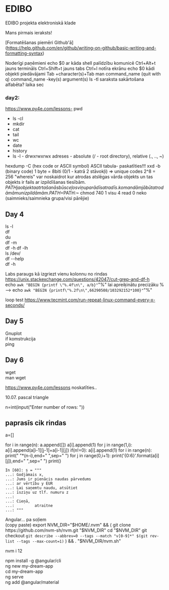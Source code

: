 # EDIBO
EDIBO projekta elektroniskā klade

Mans pirmais ieraksts!

[Formatēšanas piemēri Github'ā] (https://help.github.com/en/github/writing-on-github/basic-writing-and-formatting-syntax)

Noderīgi paņēmieni
echo $0 ar kāda shell palīdzību komunicē
Ctrl+Alt+t jauns termināls
Ctrl+Shift+t jauns tabs
Ctrl+l notīra ekrānu
echo $0 kādi objekti piedāvājami
Tab +character(s)+Tab
man command_name (quit with q)
command_name -key(s) argument(s)
ls -tl saraksta sakārtošana alfabēta? laika sec

### day2: 

https://www.py4e.com/lessons- pwd
- ls -cl
- mkdir 
- cat 
- tail 
- wc 
- date 
- history
- ls -l - drwxrwxrwx
 adreses - absolute (/ - root directory), relative (., .., ~)  
 
 
 hexdump -C (hex code or ASCII symbol) 
 ASCII tabula- paskatīties!!!
 xxd -b (binary code)
 1 byte = 8biti (0/1 - katrā 2 stāvokļi) => unique codes 2^8 = 256
 "whereis" var noskaidrot kur atrodas atslēgas vārda objekts un tas objekts ir fails ar izpildīšanas tiesībām.
 $PATH ja objekta atrtašanās būs ceļos viņu parādīs atradīs. komandām jābūt atrodāmām un izpildāmām.
 PATH=$PATH:~
 chmod 740 1 visu 4 read 0 neko (saimnieks/saimnieka grupa/visi pārējie)
 
 ## Day 4
 ls -l  
 df  
 du  
 df -m  
 df -h
 df -lh  
 ls /dev/  
 df --help  
 df -h  
 
Labs paraugs kā izgriezt vienu kolonnu no rindas https://unix.stackexchange.com/questions/42047/cut-grep-and-df-h  
echo `awk "BEGIN {printf \"%.4f\n\", a/b}"`"%" lai apreiķinātu precizāku % --> echo `awk "BEGIN {printf\"%.2f\n\",66290508/103292152*100}"`"%"

loop test https://www.tecmint.com/run-repeat-linux-command-every-x-seconds/

## Day 5  

Gnuplot  
if komstrukcija  
ping

## Day 6

wget  
man wget  

https://www.py4e.com/lessons  noskatīties..

10.07.
pascal triangle

n=int(input("Enter number of rows: "))
## paprasīs cik rindas
a=[]

for i in range(n):
    a.append([])
    a[i].append(1)
    for j in range(1,i):
        a[i].append(a[i-1][j-1]+a[i-1][j])
    if(n!=0):
        a[i].append(1)
for i in range(n):
    print("   "*(n-i),end=" ",sep=" ")
    for j in range(0,i+1):
        print('{0:6}'.format(a[i][j]),end=" ",sep=" ")
    print()
    
    
    
    In [60]: s = """
    ...: Godjāmais x, 
    ...: Jums ir pienācis naudas pārvedums
    ...: ar vērtību y EUR
    ...: Lai saņemtu naudu, atsūtiet 
    ...: īsziņu uz tlf. numuru z
    ...: 
    ...: Cieņā,
    ...:         atraitne
    ...: """

Angular...
pa soļiem  
(copy paste)
export NVM_DIR="$HOME/.nvm" && (
git clone https://github.com/nvm-sh/nvm.git "$NVM_DIR"
cd "$NVM_DIR"
git checkout `git describe --abbrev=0 --tags --match "v[0-9]*" $(git rev-list --tags --max-count=1)`
) && \. "$NVM_DIR/nvm.sh"

nvm i 12

npm install -g @angular/cli  
ng new my-dream-app  
cd my-dream-app  
ng serve  
ng add @angular/material  


